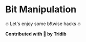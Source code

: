 # Bit Manipulation


:fire: Let's enjoy some b!twise hacks :fire:

******Contributed with :blue_heart: by Tridib******
